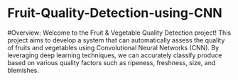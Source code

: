 # Fruit-Quality-Detection-using-CNN

#Overview:
Welcome to the Fruit & Vegetable Quality Detection project! This project aims to develop a system that can automatically assess the quality of fruits and vegetables using Convolutional Neural Networks (CNN). By leveraging deep learning techniques, we can accurately classify produce based on various quality factors such as ripeness, freshness, size, and blemishes.
